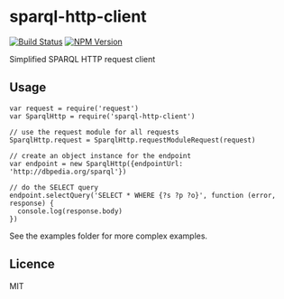 # sparql-http-client

[![Build Status](https://travis-ci.org/zazukoians/sparql-http-client.svg?branch=master)](https://travis-ci.org/zazukoians/sparql-http-client)
[![NPM Version](https://img.shields.io/npm/v/sparql-http-client.svg?style=flat)](https://npm.im/sparql-http-client)

Simplified SPARQL HTTP request client

## Usage

```
var request = require('request')
var SparqlHttp = require('sparql-http-client')

// use the request module for all requests
SparqlHttp.request = SparqlHttp.requestModuleRequest(request)

// create an object instance for the endpoint 
var endpoint = new SparqlHttp({endpointUrl: 'http://dbpedia.org/sparql'})

// do the SELECT query 
endpoint.selectQuery('SELECT * WHERE {?s ?p ?o}', function (error, response) {
  console.log(response.body)
})
```

See the examples folder for more complex examples.

## Licence

MIT
